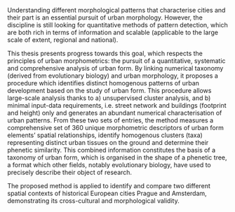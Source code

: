 Understanding different morphological patterns that characterise cities and their part is an essential pursuit of urban morphology. However, the discipline is still looking for quantitative methods of pattern detection, which are both rich in terms of information and scalable (applicable to the large scale of extent, regional and national).

This thesis presents progress towards this goal, which respects the principles of urban morphometrics: the pursuit of a quantitative, systematic and comprehensive analysis of urban form. By linking numerical taxonomy (derived from evolutionary biology) and urban morphology, it proposes a procedure which identifies distinct homogenous patterns of urban development based on the study of urban form. This procedure allows large-scale analysis thanks to a) unsupervised cluster analysis, and b) minimal input-data requirements, i.e. street network and buildings (footprint and height) only and generates an abundant numerical characterisation of urban patterns. From these two sets of entries, the method measures a comprehensive set of 360 unique morphometric descriptors of urban form elements’ spatial relationships, identify homogenous clusters (taxa) representing distinct urban tissues on the ground and determine their phenetic similarity. This combined information constitutes the basis of a taxonomy of urban form, which is organised in the shape of a phenetic tree, a format which other fields, notably evolutionary biology, have used to precisely describe their object of research.

The proposed method is applied to identify and compare two different spatial contexts of historical European cities Prague and Amsterdam, demonstrating its cross-cultural and morphological validity.